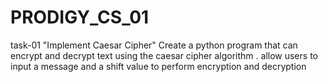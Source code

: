 ﻿# PRODIGY_CS_01
task-01 
"Implement Caesar Cipher"
Create a python program that can encrypt and decrypt text using the caesar cipher algorithm . allow users to input a message and a shift value to perform encryption and decryption 

